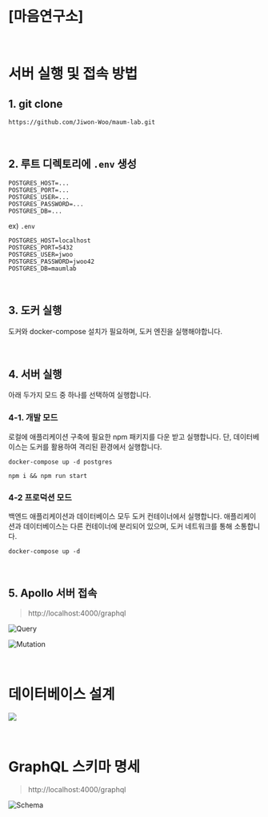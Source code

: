 # [마음연구소]

<br>

# 서버 실행 및 접속 방법

## 1. git clone
```
https://github.com/Jiwon-Woo/maum-lab.git
```
<br>

## 2. 루트 디렉토리에 `.env` 생성
```
POSTGRES_HOST=...
POSTGRES_PORT=...
POSTGRES_USER=...
POSTGRES_PASSWORD=...
POSTGRES_DB=...
```
ex) `.env`
```
POSTGRES_HOST=localhost
POSTGRES_PORT=5432
POSTGRES_USER=jwoo
POSTGRES_PASSWORD=jwoo42
POSTGRES_DB=maumlab
```
<br>

## 3. 도커 실행

도커와 docker-compose 설치가 필요하며, 도커 엔진을 실행해야합니다.

<br>

## 4. 서버 실행

아래 두가지 모드 중 하나를 선택하여 실행합니다.

### 4-1. 개발 모드

로컬에 애플리케이션 구축에 필요한 npm 패키지를 다운 받고 실행합니다.
단, 데이터베이스는 도커를 활용하여 격리된 환경에서 실행합니다.

```
docker-compose up -d postgres
```
```
npm i && npm run start
```

### 4-2 프로덕션 모드
백엔드 애플리케이션과 데이터베이스 모두 도커 컨테이너에서 실행합니다. 애플리케이션과 데이터베이스는 다른 컨테이너에 분리되어 있으며, 도커 네트워크를 통해 소통합니다.
```
docker-compose up -d
```

<br>

## 5. Apollo 서버 접속

> http://localhost:4000/graphql

![Query](https://github.com/Jiwon-Woo/wanted-pre-onboarding-backend/assets/74581396/fd8543f4-c01d-451a-bf2c-12933131907d)

![Mutation](https://github.com/Jiwon-Woo/wanted-pre-onboarding-backend/assets/74581396/49011cd4-2baf-4d62-88e7-cd9569566f0a)

<br>

# 데이터베이스 설계

![](https://github.com/Jiwon-Woo/wanted-pre-onboarding-backend/assets/74581396/35e4f7cf-eedc-4b2a-a626-7b1a5820a30d)

<br>

# GraphQL 스키마 명세

> http://localhost:4000/graphql

![Schema](https://github.com/Jiwon-Woo/wanted-pre-onboarding-backend/assets/74581396/b8d42df3-37f0-4832-9204-7f9c1f69c156)

